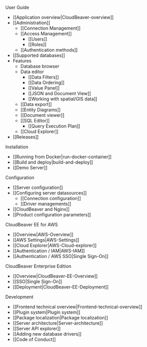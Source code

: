 User Guide  

- [[Application overview|CloudBeaver-overview]]
- [[Administration]]
   - [[Connection Management]]
   - [[Access Management]]
     - [[Users]]
     - [[Roles]]
   - [[Authentication methods]]
- [[Supported databases]]
- Features
   - Database browser
   - Data editor
     - [[Data Filters]]
     - [[Data Ordering]]
     - [[Value Panel]]
     - [[JSON and Document View]]
     - [[Working with spatial/GIS data]]
   - [[Data export]]
   - [[Entity Diagrams]]
   - [[Document viewer]]
   - [[SQL Editor]]
     - [[Query Execution Plan]]
   - [[Cloud Explorer]]
- [[Releases]] <!-- CMD:SKIP -->

Installation  

- [[Running from Docker|run-docker-container]]
- [[Build and deploy|build-and-deploy]]
- [[Demo Server]]

Configuration   

- [[Server configuration]]
- [[Configuring server datasources]]
   - [[Connection configuration]] 
   - [[Driver managements]] 
- [[CloudBeaver and Nginx]]
- [[Product configuration parameters]]

CloudBeaver EE for AWS
- [[Overview|AWS-Overview]]
- [[AWS Settings|AWS-Settings]]
- [[Cloud Explorer|AWS-Cloud-explorer]]
- [[Authentication / IAM|AWS-IAM]]
- [[Authentication / AWS SSO|Single Sign-On]]

CloudBeaver Enterprise Edition
- [[Overview|CloudBeaver-EE-Overview]]
- [[SSO|Single Sign-On]]
- [[Deployment|CloudBeaver-EE-Deployment]]

Development <!--CMD:SKIP-->

- [[Frontend technical overview|Frontend-technical-overview]] <!--CMD:SKIP-->
- [[Plugin system|Plugin system]] <!--CMD:SKIP-->
- [[Package localization|Package localization]] <!--CMD:SKIP-->
- [[Server architecture|Server-architecture]] <!--CMD:SKIP-->
- [[Server API explorer]] <!--CMD:SKIP-->
- [[Adding new database drivers]] <!--CMD:SKIP-->
- [[Code of Conduct]] <!--CMD:SKIP-->
